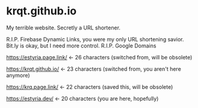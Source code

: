 # krqt.github.io
My terrible website. Secretly a URL shortener.

R.I.P. Firebase Dynamic Links, you were my only URL shortening savior.
Bit.ly is okay, but I need more control.
R.I.P. Google Domains

https://estyria.page.link/ <- 26 characters (switched from, will be obsolete)

https://krqt.github.io/ <- 23 characters (switched from, you aren't here anymore)

https://krq.page.link/ <- 22 characters (saved this, will be obsolete)

https://estyria.dev/ <- 20 characters (you are here, hopefully)
